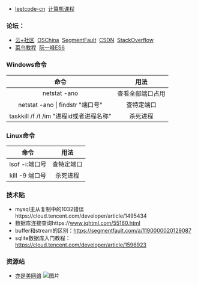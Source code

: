 - [leetcode-cn](https://leetcode-cn.com)&nbsp;&nbsp;[计算机课程](https://study.163.com/curricula/cs.htm)
### 论坛：
- [云+社区](https://cloud.tencent.com/developer)&nbsp;&nbsp;[OSChina](https://www.oschina.net/)&nbsp;&nbsp;[SegmentFault](https://segmentfault.com/)&nbsp;&nbsp;[CSDN](https://www.csdn.net/)&nbsp;&nbsp;[StackOverflow](https://stackoverflow.com/)    
- [菜鸟教程](https://www.runoob.com/)&nbsp;&nbsp;[阮一峰ES6](http://es6.ruanyifeng.com/)
 
### Windows命令
| 命令 | 用法 |
| :-----: | :----: |
| netstat -ano | 查看全部端口占用 |
| netstat -ano \| findstr "端口号" | 查特定端口 |
| taskkill /f /t /im "进程id或者进程名称" | 杀死进程 |
### Linux命令
| 命令 | 用法 |
| :-----: | :----: |
| lsof -i:端口号 | 查特定端口 |
| kill -9 端口号 | 杀死进程 |

### 技术贴
- mysql主从复制中的1032错误https://cloud.tencent.com/developer/article/1495434  
- 数据库连接查询https://www.jqhtml.com/55160.html  
- buffer和stream的区别：https://segmentfault.com/a/1190000020129087
- sqlite数据库入门教程：https://cloud.tencent.com/developer/article/1596923

### 资源站
- [亦是美网络](http://www.yishimei.cn/)
![图片](https://github.com/li-ty/Note/blob/master/Images/0.png)
